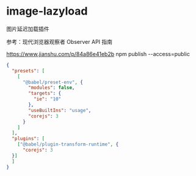 # image-lazyload
图片延迟加载插件

参考：现代浏览器观察者 Observer API 指南

https://www.jianshu.com/p/84a86e41eb2b
npm publish --access=public


``` json
{
  "presets": [
    [
      "@babel/preset-env", {
        "modules": false,
        "targets": {
          "ie": "10"
        },
        "useBuiltIns": "usage",
        "corejs": 3
      }
    ]
  ],
  "plugins": [
    ["@babel/plugin-transform-runtime", {
      "corejs": 3
  }]
  ]
}

```
